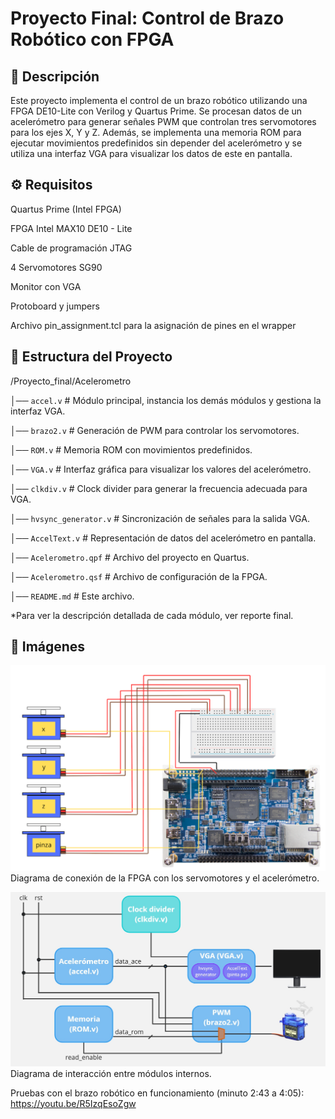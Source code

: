 # Proyecto Final: Control de Brazo Robótico con FPGA

## 📌 Descripción
Este proyecto implementa el control de un brazo robótico utilizando una FPGA DE10-Lite con Verilog y Quartus Prime. Se procesan datos de un acelerómetro para generar señales PWM que controlan tres servomotores para los ejes X, Y y Z. Además, se implementa una memoria ROM para ejecutar movimientos predefinidos sin depender del acelerómetro y se utiliza una interfaz VGA para visualizar los datos de este en pantalla.

## ⚙️ Requisitos

Quartus Prime (Intel FPGA)

FPGA Intel MAX10 DE10 - Lite

Cable de programación JTAG

4 Servomotores SG90

Monitor con VGA

Protoboard y jumpers

Archivo pin_assignment.tcl para la asignación de pines en el wrapper


## 📂 Estructura del Proyecto

/Proyecto_final/Acelerometro

│── `accel.v` # Módulo principal, instancia los demás módulos y gestiona la interfaz VGA.

│── `brazo2.v` # Generación de PWM para controlar los servomotores.

│── `ROM.v` # Memoria ROM con movimientos predefinidos.

│── `VGA.v` # Interfaz gráfica para visualizar los valores del acelerómetro.

│── `clkdiv.v` # Clock divider para generar la frecuencia adecuada para VGA.

│── `hvsync_generator.v` # Sincronización de señales para la salida VGA.

│── `AccelText.v` # Representación de datos del acelerómetro en pantalla.

│── `Acelerometro.qpf` # Archivo del proyecto en Quartus.

│── `Acelerometro.qsf` # Archivo de configuración de la FPGA.

│── `README.md` # Este archivo.

*Para ver la descripción detallada de cada módulo, ver reporte final.

## 📸 Imágenes

![Diagrama de conexión](imagenes/DiagramaConexion.png)
Diagrama de conexión de la FPGA con los servomotores y el acelerómetro.

![Diagrama de bloques](imagenes/DiagramaAcm.jpg)
Diagrama de interacción entre módulos internos.

Pruebas con el brazo robótico en funcionamiento (minuto 2:43 a 4:05): https://youtu.be/R5IzqEsoZgw
